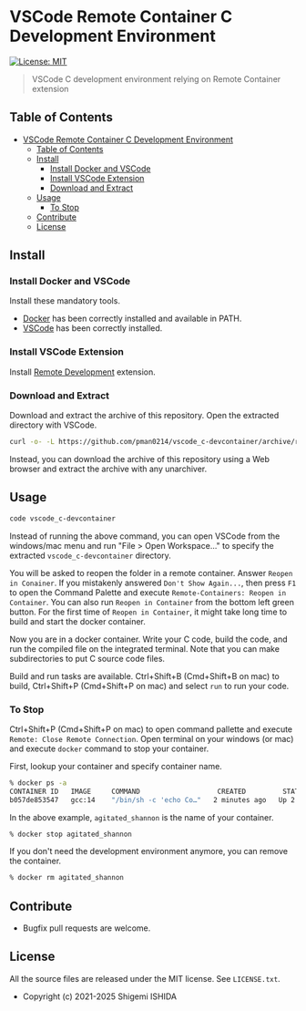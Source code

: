 # VSCode Remote Container C Development Environment

[![License: MIT](https://img.shields.io/badge/License-MIT-yellow.svg)](https://opensource.org/licenses/MIT)

> VSCode C development environment relying on Remote Container extension

## Table of Contents
- [VSCode Remote Container C Development Environment](#vscode-remote-container-c-development-environment)
  - [Table of Contents](#table-of-contents)
  - [Install](#install)
    - [Install Docker and VSCode](#install-docker-and-vscode)
    - [Install VSCode Extension](#install-vscode-extension)
    - [Download and Extract](#download-and-extract)
  - [Usage](#usage)
    - [To Stop](#to-stop)
  - [Contribute](#contribute)
  - [License](#license)

## Install

### Install Docker and VSCode

Install these mandatory tools.
- [Docker](https://www.docker.com) has been correctly installed and available in PATH.
- [VSCode](https://code.visualstudio.com) has been correctly installed.

### Install VSCode Extension

Install [Remote Development](https://marketplace.visualstudio.com/items?itemName=ms-vscode-remote.vscode-remote-extensionpack) extension.

### Download and Extract

Download and extract the archive of this repository. Open the extracted directory with VSCode.
```bash
curl -o- -L https://github.com/pman0214/vscode_c-devcontainer/archive/refs/heads/master.tar.gz -O - | tar zxv
```

Instead, you can download the archive of this repository using a Web browser and extract the archive with any unarchiver.

## Usage

```bash
code vscode_c-devcontainer
```
Instead of running the above command, you can open VSCode from the windows/mac menu and run "File > Open Workspace..." to specify the extracted `vscode_c-devcontainer` directory.

You will be asked to reopen the folder in a remote container. Answer `Reopen in Conainer`.
If you mistakenly answered `Don't Show Again...`, then press `F1` to open the Command Palette and execute `Remote-Containers: Reopen in Container`.
You can also run `Reopen in Container` from the bottom left green button.
For the first time of `Reopen in Container`, it might take long time to build and start the docker container.

Now you are in a docker container. Write your C code, build the code, and run the compiled file on the integrated terminal.
Note that you can make subdirectories to put C source code files.

Build and run tasks are available.
Ctrl+Shift+B (Cmd+Shift+B on mac) to build, Ctrl+Shift+P (Cmd+Shift+P on mac) and select `run` to run your code.

### To Stop

Ctrl+Shift+P (Cmd+Shift+P on mac) to open command pallette and execute `Remote: Close Remote Connection`.
Open terminal on your windows (or mac) and execute `docker` command to stop your container.

First, lookup your container and specify container name.
```bash
% docker ps -a
CONTAINER ID   IMAGE     COMMAND                   CREATED         STATUS         PORTS     NAMES
b057de853547   gcc:14    "/bin/sh -c 'echo Co…"   2 minutes ago   Up 2 minutes             agitated_shannon
```

In the above example, `agitated_shannon` is the name of your container.
```bash
% docker stop agitated_shannon
```

If you don't need the development environment anymore, you can remove the container.
```bash
% docker rm agitated_shannon
```

## Contribute

* Bugfix pull requests are welcome.

## License

All the source files are released under the MIT license. See `LICENSE.txt`.

* Copyright (c) 2021-2025 Shigemi ISHIDA
